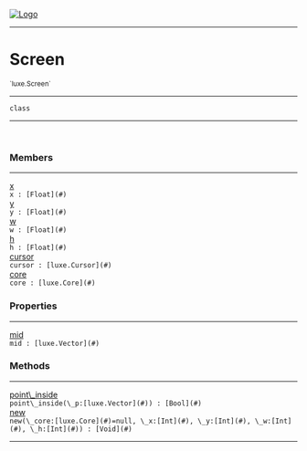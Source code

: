 
[![Logo](../../images/logo.png)](../../api/index.html)

---



<h1>Screen</h1>
<small>`luxe.Screen`</small>



---

`class`

---

&nbsp;
&nbsp;



<h3>Members</h3> <hr/><span class="member apipage">
                <a name="x"><a class="lift" href="#x">x</a></a><div class="clear"></div><code class="signature apipage">x : [Float](#)</code><br/></span>
            <span class="small_desc_flat"></span><span class="member apipage">
                <a name="y"><a class="lift" href="#y">y</a></a><div class="clear"></div><code class="signature apipage">y : [Float](#)</code><br/></span>
            <span class="small_desc_flat"></span><span class="member apipage">
                <a name="w"><a class="lift" href="#w">w</a></a><div class="clear"></div><code class="signature apipage">w : [Float](#)</code><br/></span>
            <span class="small_desc_flat"></span><span class="member apipage">
                <a name="h"><a class="lift" href="#h">h</a></a><div class="clear"></div><code class="signature apipage">h : [Float](#)</code><br/></span>
            <span class="small_desc_flat"></span><span class="member apipage">
                <a name="cursor"><a class="lift" href="#cursor">cursor</a></a><div class="clear"></div><code class="signature apipage">cursor : [luxe.Cursor](#)</code><br/></span>
            <span class="small_desc_flat"></span><span class="member apipage">
                <a name="core"><a class="lift" href="#core">core</a></a><div class="clear"></div><code class="signature apipage">core : [luxe.Core](#)</code><br/></span>
            <span class="small_desc_flat"></span>



<h3>Properties</h3> <hr/><span class="member apipage">
                <a name="mid"><a class="lift" href="#mid">mid</a></a><div class="clear"></div><code class="signature apipage">mid : [luxe.Vector](#)</code><br/></span>
            <span class="small_desc_flat"></span>



<h3>Methods</h3> <hr/><span class="method apipage">
            <a name="point_inside"><a class="lift" href="#point_inside">point\_inside</a></a> <div class="clear"></div><code class="signature apipage">point\_inside(\_p:[luxe.Vector](#)<span></span>) : [Bool](#)</code><br/><span class="small_desc_flat"></span>
        </span>
    <span class="method apipage">
            <a name="new"><a class="lift" href="#new">new</a></a> <div class="clear"></div><code class="signature apipage">new(\_core:[luxe.Core](#)<span>=null</span>, \_x:[Int](#)<span></span>, \_y:[Int](#)<span></span>, \_w:[Int](#)<span></span>, \_h:[Int](#)<span></span>) : [Void](#)</code><br/><span class="small_desc_flat"></span>
        </span>
    





---

&nbsp;
&nbsp;
&nbsp;
&nbsp;
